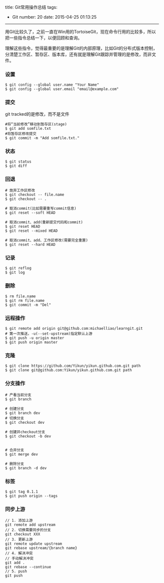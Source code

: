 title: Git常用操作总结
tags:
  - Git
number: 20
date: 2015-04-25 01:13:25
---

用Git比较久了，之前一直在Win用的TortoiseGit，现在命令行用的比较多，所以把一些指令总结一下，以便回顾和查询。

理解这些指令，觉得最重要的是理解Git的内部原理，比如Git的分布式版本控制，分清楚工作区、暂存区、版本库，还有就是理解Git跟踪并管理的是修改，而非文件。
### 设置

```
$ git config --global user.name "Your Name"
$ git config --global user.email "email@example.com"
```
### 提交

git tracked的是修改，而不是文件

```
#将“当前修改”移动到暂存区(stage)
$ git add somfile.txt
#将暂存区修改提交
$ git commit -m "Add somfile.txt."
```
### 状态

```
$ git status
$ git diff
```
### 回退

```
# 放弃工作区修改
$ git checkout -- file.name
$ git checkout -- .

# 取消commit(比如需要重写commit信息)
$ git reset --soft HEAD

# 取消commit、add(重新提交代码和commit)
$ git reset HEAD
$ git reset --mixed HEAD

# 取消commit、add、工作区修改(需要完全重置)
$ git reset --hard HEAD
```
### 记录

```
$ git reflog
$ git log
```
### 删除

```
$ rm file.name
$ git rm file.name
$ git commit -m "Del"
```
### 远程操作

```
$ git remote add origin git@github.com:michaelliao/learngit.git
# 第一次推送，-u(--set-upstream)指定默认上游
$ git push -u origin master
$ git push origin master
```
### 克隆

```
$ git clone https://github.com/Yikun/yikun.github.com.git path
$ git clone git@github.com:Yikun/yikun.github.com.git path
```
### 分支操作

```
# 产看当前分支
$ git branch

# 创建分支
$ git branch dev
# 切换分支
$ git checkout dev

# 创建并checkout分支
$ git checkout -b dev


# 合并分支
$ git merge dev

# 删除分支
$ git branch -d dev
```
### 标签

```
$ git tag 0.1.1
$ git push origin --tags
```
### 同步上游

```
// 1. 添加上游
git remote add upstream
// 2. 切换需要同步的分支
git checkout XXX
// 3. 更新上游
git remote update upstream
git rebase upstream/{branch name}
// 4. 解决冲突
// 手动解决冲突
git add .
git rebase --continue
// 5. push
git push
```
